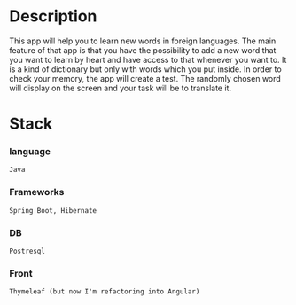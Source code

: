 # Description
This app will help you to learn new words in foreign languages.
The main feature of that app is that you have the possibility to add a new word that you want to learn by heart and have access to that whenever you want to.
It is a kind of dictionary but only with words which you put inside. In order to check your memory, the app will create a test.
The randomly chosen word will display on the screen and your task will be to translate it. 
# Stack
### language 
```
Java
```
### Frameworks
```
Spring Boot, Hibernate
```
### DB
```
Postresql
```
### Front
```
Thymeleaf (but now I'm refactoring into Angular)
```
